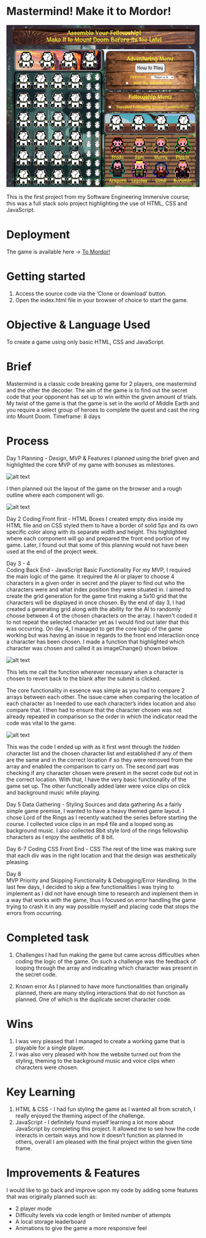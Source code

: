 # Mastermind! Make it to Mordor! 

![alt text](./assets/project1-img1.png)

This is the first project from my Software Engineering Immersive course; this was a full stack solo project highlighting the use of HTML, CSS and JavaScript.

# Deployment 

The game is available here -> [To Mordor!](https://bit.ly/3Dj2Kkv) 

# Getting started

1. Access the source code via the ‘Clone or download’ button. 
2. Open the index.html file in your browser of choice to start the game.

# Objective & Language Used 

To create a game using only basic HTML, CSS and JavaScript. 

# Brief 
Mastermind is a classic code breaking game for 2 players, one mastermind and the other the decoder.
The aim of the game is to find out the secret code that your opponent has set up to win within the given amount of trials.
My twist of the game is that the game is set in the world of Middle Earth and you require a select group of heroes to complete the quest and cast the ring into Mount Doom. 
Timeframe: 8 days

# Process 
Day 1
Planning - Design, MVP & Features
I planned using the brief given and highlighted the core MVP of my game with bonuses as milestones. 

![alt text](/assets/project1-img2.png)

I then planned out the layout of the game on the browser and a rough outline where each component will go. 

![alt text](/assets/project1-img3.png)

Day 2
Coding Front first - HTML Boxes 
I created empty divs inside my HTML file and on CSS styled them to have a border of solid 5px and its own specific color along with its separate width and height. 
This highlighted where each component will go and prepared the front end portion of my game. 
Later, I found out that some of this planning would not have been used at the end of the project week. 

Day 3 - 4  
Coding Back End - JavaScript Basic Functionality 
For my MVP, I required the main logic of the game. It required the AI or player to choose 4 characters in a given order in secret and the player to find out who the characters were and what index position they were situated in. 
I aimed to create the grid generation for the game first making a 5x10 grid that the characters will be displayed in once chosen. 
By the end of day 3, I had created a generating grid along with the ability for the AI to randomly choose between 4 of the chosen characters on the array. I haven't coded it to not repeat the selected character yet as I would find out later that this was occurring. 
On day 4, I managed to get the core logic of the game working but was having an issue in regards to the front end interaction once a character has been chosen. 
I made a function that highlighted which character was chosen and called it as imageChange() shown below.

![alt text](/assets/project1-img4.png)

This lets me call the function wherever necessary when a character is chosen to revert back to the blank after the submit is clicked. 

The core functionality in essence was simple as you had to compare 2 arrays between each other. 
The issue came when comparing the location of each character as I needed to use each character’s index location and also compare that. 
I then had to ensure that the character chosen was not already repeated in comparison so the order in which the indicator read the code was vital to the game. 

![alt text](/assets/project1-img5.png)

This was the code I ended up with as it first went through the hidden character list and the chosen character list and established if any of them are the same and in the correct location if so they were removed from the array and enabled the comparison to carry on. 
The second part was checking if any character chosen were present in the secret code but not in the correct location.
With that, I have the very basic functionality of the game set up. 
The other functionally added later were voice clips on click and background music while playing. 

Day 5
Data Gathering - Styling Sources and data gathering
As a fairly simple game premise, I wanted to have a heavy themed game layout. I chose Lord of the Rings as I recently watched the series before starting the course. 
I collected voice clips in an mp4 file and a looped song as background music. 
I also collected 8bit style lord of the rings fellowship characters as I enjoy the aesthetic of 8 bit. 

Day 6-7 
Coding CSS Front End - CSS 
The rest of the time was making sure that each div was in the right location and that the design was aesthetically pleasing. 

Day 8  
MVP Priority and Skipping Functionality & Debugging/Error Handling. 
In the last few days, I decided to skip a few functionalities I was trying to implement as I did not have enough time to research and implement them in a way that works with the game, thus I focused on error handling the game trying to crash it in any way possible myself and placing code that stops the errors from occurring. 

# Completed task
1. Challenges 
I had fun making the game but came across difficulties when coding the logic of the game. On such a challenge was the feedback of looping through the array and indicating which character was present in the secret code. 

2. Known error 
As I planned to have more functionalities than originally planned, there are many styling interactions that do not function as planned. 
One of which is the duplicate secret character code. 

# Wins
1. I was very pleased that I managed to create a working game that is playable for a single player.
2. I was also very pleased with how the website turned out from the styling, theming to the background music and voice clips when characters were chosen.  

# Key Learning 
1. HTML & CSS - I had fun styling the game as I wanted all from scratch, I really enjoyed the theming aspect of the challenge. 
2. JavaScript - I definitely found myself learning a lot more about JavaScript by completing this project. It allowed me to see how the code interacts in certain ways and how it doesn’t function as planned in others, overall I am pleased with the final project within the given time frame. 

# Improvements & Features
I would like to go back and improve upon my code by adding some features that was originally planned such as: 
- 2 player mode
- Difficulty levels via code length or limited number of attempts
- A local storage leaderboard
- Animations to give the game a more responsive feel 
